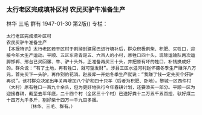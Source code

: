 ### 太行老区完成填补区村  农民买驴牛准备生产
林华  三毛  群有
1947-01-30
第2版()
专栏：

    太行老区完成填补区村
    农民买驴牛准备生产
    【本报特讯】太行老区若干区村于割掉封建尾巴进行填补后，群众积极割柴、积肥、买牲口，迎接今年大生产运动。平顺、五区东背青是五、六百人的小村，原牲口四十头，现除运输队两次运脚邯郸、邢台已买回骡、牛、驴十头外，正准备再买三十头，并把原有坏的牲口，补钱换成好的。群众说：“有了土地，再有牲口，就可望发财”。涉县三区水溢河村赵怀德冬季生产赚洋八万元，首先买下一头驴，再作别的花消。赵辰库一开始冬季生产就说：“我赚了钱一定先买个好驴再说”。该村群众决定出年关再增加八个驴和四十只羊（后者为积肥、卧地）。黎城一区西仵村（大村）原有牲口一百九十余头，但为更好地执行今年春耕计划，还要添买一部分。平顺一区为迎接春耕，截至去年年底，二十四个村（全区三十个村）已送好粪十二万五千五百担，驮好煤二十四万九千多斤，割好柴十四万一千九百多捆。
            （林华、三毛、群有。）
